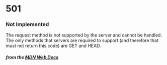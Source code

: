 # 501
### Not Implemented

The request method is not supported by the server and cannot be handled. The only methods that servers are required to support (and therefore that must not return this code) are GET and HEAD.

#### *from the [MDN Web Docs](https://developer.mozilla.org/en-US/docs/Web/HTTP/Status)* 